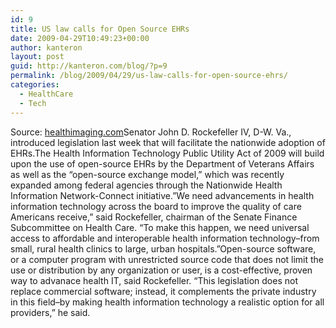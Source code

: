 ```yaml
---
id: 9
title: US law calls for Open Source EHRs
date: 2009-04-29T10:49:23+00:00
author: kanteron
layout: post
guid: http://kanteron.com/blog/?p=9
permalink: /blog/2009/04/29/us-law-calls-for-open-source-ehrs/
categories:
  - HealthCare
  - Tech
---
```

Source: <a href="http://www.healthimaging.com/index.php?option=com_articles&view=article&id=17223" title="http://www.healthimaging.com/index.php?option=com_articles&view=article&id=17223" target="_blank">healthimaging.com</a>Senator John D. Rockefeller IV, D-W. Va., introduced legislation last week that will facilitate the nationwide adoption of EHRs.The Health Information Technology Public Utility Act of 2009 will build upon the use of open-source EHRs by the Department of Veterans Affairs as well as the &#8220;open-source exchange model,&#8221; which was recently expanded among federal agencies through the Nationwide Health Information Network-Connect initiative.&#8221;We need advancements in health information technology across the board to improve the quality of care Americans receive,&#8221; said Rockefeller, chairman of the Senate Finance Subcommittee on Health Care. &#8220;To make this happen, we need universal access to affordable and interoperable health information technology&#8211;from small, rural health clinics to large, urban hospitals.&#8221;Open-source software, or a computer program with unrestricted source code that does not limit the use or distribution by any organization or user, is a cost-effective, proven way to advanace health IT, said Rockefeller. &#8220;This legislation does not replace commercial software; instead, it complements the private industry in this field&#8211;by making health information technology a realistic option for all providers,&#8221; he said. 